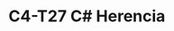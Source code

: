 # C4-T27 C# Herencia

<!-- ## Enlaces al código
- M5 Exercicio Jobs
    - [Milestone 1]()
    - [Milestone 2]()
    - [Milestone 3]()
- M6 Exercicio Vehicles
    - [Milestone 1]()
    - [Milestone 2]()
    - [Milestone 3]()

## M5 Exercicio Jobs
[Enunciados M5 (pdf)]()
- Milestone 1: 
- Milestone 2: 
- Milestone 3: 

## M6 Exercicio Vehicles
[Enunciados M6 (pdf)]()
- Milestone 1: 
- Milestone 2: 
- Milestone 3:  -->